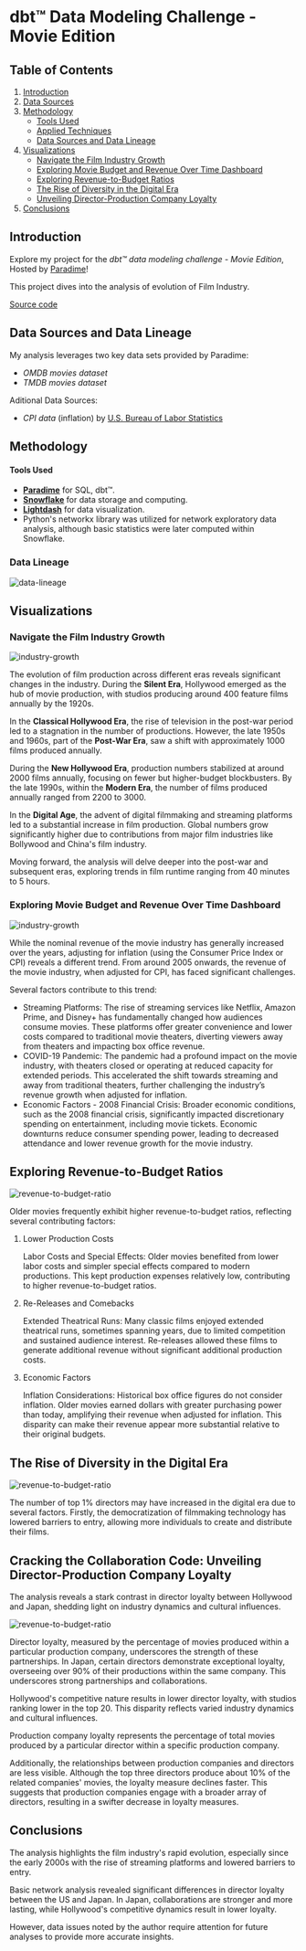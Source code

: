 # dbt™ Data Modeling Challenge - Movie Edition

## Table of Contents
1. [Introduction](#introduction)
2. [Data Sources](#data-sources-and-data-lineage)
3. [Methodology](#methodology)
   - [Tools Used](#tools-used)
   - [Applied Techniques](#applied-techniques)
   - [Data Sources and Data Lineage](#data-sources-and-data-lineage)
4. [Visualizations](#Visualizations)
   - [Navigate the Film Industry Growth](#Navigate-the-Film-Industry-Growth)
   - [Exploring Movie Budget and Revenue Over Time Dashboard](#Exploring-Movie-Budget-and-Revenue-Over-Time-Dashboard)
   - [Exploring Revenue-to-Budget Ratios](#Exploring-Revenue-to-Budget-Ratios)
   - [The Rise of Diversity in the Digital Era](#The-Rise-of-Diversity-in-the-Digital-Era)
   - [Unveiling Director-Production Company Loyalty](#Unveiling-Director-Production-Company-Loyalty)
5. [Conclusions](#conclusions)

## Introduction
Explore my project for the _dbt™ data modeling challenge - Movie Edition_, Hosted by [Paradime](https://www.paradime.io/)!

This project dives into the analysis of evolution of Film Industry.

[Source code](https://github.com/paradime-io/paradime-dbt-movie-challenge/tree/movie-robertas-kudulis-pigu-lt)


## Data Sources and Data Lineage
My analysis leverages two key data sets provided by Paradime:
- *OMDB movies dataset*
- *TMDB movies dataset*

Aditional Data Sources:
- *CPI data* (inflation) by [U.S. Bureau of Labor Statistics](www.bls.gov)

## Methodology
#### Tools Used
- **[Paradime](https://www.paradime.io/)** for SQL, dbt™.
- **[Snowflake](https://www.snowflake.com/)** for data storage and computing.
- **[Lightdash](https://www.lightdash.com/)** for data visualization.
- Python's networkx library was utilized for network exploratory data analysis, although basic statistics were later computed within Snowflake.


### Data Lineage
![data-lineage](screenshots/lineage.png)

## Visualizations

### Navigate the Film Industry Growth

![industry-growth](screenshots/industry-growth-1.png)

The evolution of film production across different eras reveals significant changes in the industry. During the **Silent Era**, Hollywood emerged as the hub of movie production, with studios producing around 400 feature films annually by the 1920s.

In the **Classical Hollywood Era**, the rise of television in the post-war period led to a stagnation in the number of productions. However, the late 1950s and 1960s, part of the **Post-War Era**, saw a shift with approximately 1000 films produced annually.

During the **New Hollywood Era**, production numbers stabilized at around 2000 films annually, focusing on fewer but higher-budget blockbusters. By the late 1990s, within the **Modern Era**, the number of films produced annually ranged from 2200 to 3000.

In the **Digital Age**, the advent of digital filmmaking and streaming platforms led to a substantial increase in film production. Global numbers grow significantly higher due to contributions from major film industries like Bollywood and China's film industry.

Moving forward, the analysis will delve deeper into the post-war and subsequent eras, exploring trends in film runtime ranging from 40 minutes to 5 hours.

### Exploring Movie Budget and Revenue Over Time Dashboard

![industry-growth](screenshots/budget-revenue-over-time.png)

While the nominal revenue of the movie industry has generally increased over the years, adjusting for inflation (using the Consumer Price Index or CPI) reveals a different trend. From around 2005 onwards, the revenue of the movie industry, when adjusted for CPI, has faced significant challenges.

Several factors contribute to this trend:
- Streaming Platforms: The rise of streaming services like Netflix, Amazon Prime, and Disney+ has fundamentally changed how audiences consume movies. These platforms offer greater convenience and lower costs compared to traditional movie theaters, diverting viewers away from theaters and impacting box office revenue.
- COVID-19 Pandemic: The pandemic had a profound impact on the movie industry, with theaters closed or operating at reduced capacity for extended periods. This accelerated the shift towards streaming and away from traditional theaters, further challenging the industry’s revenue growth when adjusted for inflation.
- Economic Factors - 2008 Financial Crisis: Broader economic conditions, such as the 2008 financial crisis, significantly impacted discretionary spending on entertainment, including movie tickets. Economic downturns reduce consumer spending power, leading to decreased attendance and lower revenue growth for the movie industry.

## Exploring Revenue-to-Budget Ratios

![revenue-to-budget-ratio](screenshots/revenue-to-budget-ratio.png)

Older movies frequently exhibit higher revenue-to-budget ratios, reflecting several contributing factors:
1. Lower Production Costs

    Labor Costs and Special Effects: Older movies benefited from lower labor costs and simpler special effects compared to modern productions. This kept production expenses relatively low, contributing to higher revenue-to-budget ratios.

2. Re-Releases and Comebacks

    Extended Theatrical Runs: Many classic films enjoyed extended theatrical runs, sometimes spanning years, due to limited competition and sustained audience interest. Re-releases allowed these films to generate additional revenue without significant additional production costs.

3. Economic Factors

    Inflation Considerations: Historical box office figures do not consider inflation. Older movies earned dollars with greater purchasing power than today, amplifying their revenue when adjusted for inflation. This disparity can make their revenue appear more substantial relative to their original budgets.

## The Rise of Diversity in the Digital Era

![revenue-to-budget-ratio](screenshots/top1-pct-directors.png)

The number of top 1% directors may have increased in the digital era due to several factors. Firstly, the democratization of filmmaking technology has lowered barriers to entry, allowing more individuals to create and distribute their films. 

## Cracking the Collaboration Code: Unveiling Director-Production Company Loyalty

The analysis reveals a stark contrast in director loyalty between Hollywood and Japan, shedding light on industry dynamics and cultural influences. 

![revenue-to-budget-ratio](screenshots/loyalty.png)

Director loyalty, measured by the percentage of movies produced within a particular production company, underscores the strength of these partnerships. In Japan, certain directors demonstrate exceptional loyalty, overseeing over 90% of their productions within the same company. This underscores strong partnerships and collaborations. 

Hollywood's competitive nature results in lower director loyalty, with studios ranking lower in the top 20. This disparity reflects varied industry dynamics and cultural influences.


Production company loyalty represents the percentage of total movies produced by a particular director within a specific production company.

Additionally, the relationships between production companies and directors are less visible. Although the top three directors produce about 10% of the related companies' movies, the loyalty measure declines faster. This suggests that production companies engage with a broader array of directors, resulting in a swifter decrease in loyalty measures.

## Conclusions

The analysis highlights the film industry's rapid evolution, especially since the early 2000s with the rise of streaming platforms and lowered barriers to entry.

Basic network analysis revealed significant differences in director loyalty between the US and Japan. In Japan, collaborations are stronger and more lasting, while Hollywood's competitive dynamics result in lower loyalty. 

However, data issues noted by the author require attention for future analyses to provide more accurate insights.